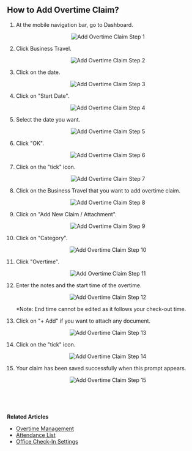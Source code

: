 ## How to Add Overtime Claim?

1. At the mobile navigation bar, go to Dashboard.<br>

   <p align="center">
      <img src="img2/Add_Overtime_Claim_Step_1.png" alt="Add Overtime Claim Step 1">
   </p>

2. Click Business Travel.

   <p align="center">
      <img src="img2/Add_Overtime_Claim_Step_2.png" alt="Add Overtime Claim Step 2">
   </p>

3. Click on the date.

   <p align="center">
      <img src="img2/Add_Overtime_Claim_Step_3.png" alt="Add Overtime Claim Step 3">
   </p>

4. Click on "Start Date".

   <p align="center">
      <img src="img2/Add_Overtime_Claim_Step_4.png" alt="Add Overtime Claim Step 4">
   </p>

5. Select the date you want.

   <p align="center">
      <img src="img2/Add_Overtime_Claim_Step_5.png" alt="Add Overtime Claim Step 5">
   </p>

6. Click "OK".

   <p align="center">
      <img src="img2/Add_Overtime_Claim_Step_6.png" alt="Add Overtime Claim Step 6">
   </p>

7. Click on the "tick" icon.

   <p align="center">
      <img src="img2/Add_Overtime_Claim_Step_7.png" alt="Add Overtime Claim Step 7">
   </p>

8. Click on the Business Travel that you want to add overtime claim.

   <p align="center">
      <img src="img2/Add_Overtime_Claim_Step_8.png" alt="Add Overtime Claim Step 8">
   </p>
  
9. Click on "Add New Claim / Attachment".

   <p align="center">
      <img src="img2/Add_Overtime_Claim_Step_9.png" alt="Add Overtime Claim Step 9">
   </p>

10. Click on "Category".

    <p align="center">
      <img src="img2/Add_Overtime_Claim_Step_10.png" alt="Add Overtime Claim Step 10">
    </p>

11. Click "Overtime".

    <p align="center">
      <img src="img2/Add_Overtime_Claim_Step_11.png" alt="Add Overtime Claim Step 11">
    </p>

12. Enter the notes and the start time of the overtime.

    <p align="center">
      <img src="img2/Add_Overtime_Claim_Step_12.png" alt="Add Overtime Claim Step 12">
    </p>

    *Note: End time cannot be edited as it follows your check-out time.

13. Click on "+ Add" if you want to attach any document.

    <p align="center">
      <img src="img2/Add_Overtime_Claim_Step_13.png" alt="Add Overtime Claim Step 13">
    </p>

14. Click on the "tick" icon.

    <p align="center">
      <img src="img2/Add_Overtime_Claim_Step_14.png" alt="Add Overtime Claim Step 14">
    </p>

15. Your claim has been saved successfully when this prompt appears.

    <p align="center">
      <img src="img2/Add_Overtime_Claim_Step_15.png" alt="Add Overtime Claim Step 15">
    </p>
    <br><br><br>

**Related Articles**
- [Overtime Management](Overtime_Management.md)
- [Attendance List](Attendance_List.md)
- [Office Check-In Settings](Office_Check_In_Settings.md)
